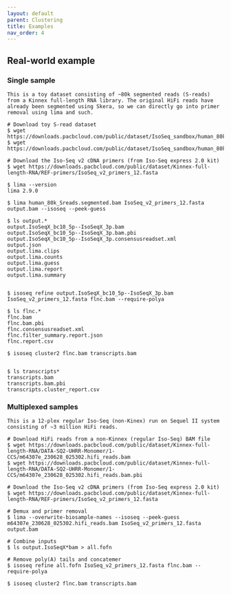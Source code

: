 ```yaml
---
layout: default
parent: Clustering
title: Examples
nav_order: 4
---
```


## Real-world example

### Single sample

    This is a toy dataset consisting of ~80k segmented reads (S-reads) from a Kinnex full-length RNA library. The original HiFi reads have already been segmented using Skera, so we can directly go into primer removal using lima and such.

    # Download toy S-read dataset
    $ wget https://downloads.pacbcloud.com/public/dataset/IsoSeq_sandbox/human_80k_Sreads.segmented.bam
    $ wget https://downloads.pacbcloud.com/public/dataset/IsoSeq_sandbox/human_80k_Sreads.segmented.bam.pbi

    # Download the Iso-Seq v2 cDNA primers (from Iso-Seq express 2.0 kit)
    $ wget https://downloads.pacbcloud.com/public/dataset/Kinnex-full-length-RNA/REF-primers/IsoSeq_v2_primers_12.fasta

    $ lima --version
    lima 2.9.0

    $ lima human_80k_Sreads.segmented.bam IsoSeq_v2_primers_12.fasta output.bam --isoseq --peek-guess

    $ ls output.*
    output.IsoSeqX_bc10_5p--IsoSeqX_3p.bam
    output.IsoSeqX_bc10_5p--IsoSeqX_3p.bam.pbi
    output.IsoSeqX_bc10_5p--IsoSeqX_3p.consensusreadset.xml
    output.json
    output.lima.clips
    output.lima.counts
    output.lima.guess
    output.lima.report
    output.lima.summary


    $ isoseq refine output.IsoSeqX_bc10_5p--IsoSeqX_3p.bam IsoSeq_v2_primers_12.fasta flnc.bam --require-polya

    $ ls flnc.*
    flnc.bam
    flnc.bam.pbi
    flnc.consensusreadset.xml
    flnc.filter_summary.report.json
    flnc.report.csv

    $ isoseq cluster2 flnc.bam transcripts.bam


    $ ls transcripts*
    transcripts.bam
    transcripts.bam.pbi
    transcripts.cluster_report.csv

### Multiplexed samples

    This is a 12-plex regular Iso-Seq (non-Kinex) run on Sequel II system consisting of ~3 million HiFi reads.

    # Download HiFi reads from a non-Kinnex (regular Iso-Seq) BAM file
    $ wget https://downloads.pacbcloud.com/public/dataset/Kinnex-full-length-RNA/DATA-SQ2-UHRR-Monomer/1-CCS/m64307e_230628_025302.hifi_reads.bam
    $ wget https://downloads.pacbcloud.com/public/dataset/Kinnex-full-length-RNA/DATA-SQ2-UHRR-Monomer/1-CCS/m64307e_230628_025302.hifi_reads.bam.pbi

    # Download the Iso-Seq v2 cDNA primers (from Iso-Seq express 2.0 kit)
    $ wget https://downloads.pacbcloud.com/public/dataset/Kinnex-full-length-RNA/REF-primers/IsoSeq_v2_primers_12.fasta

    # Demux and primer removal
    $ lima --overwrite-biosample-names --isoseq --peek-guess m64307e_230628_025302.hifi_reads.bam IsoSeq_v2_primers_12.fasta output.bam

    # Combine inputs
    $ ls output.IsoSeqX*bam > all.fofn

    # Remove poly(A) tails and concatemer
    $ isoseq refine all.fofn IsoSeq_v2_primers_12.fasta flnc.bam --require-polya

    $ isoseq cluster2 flnc.bam transcripts.bam
